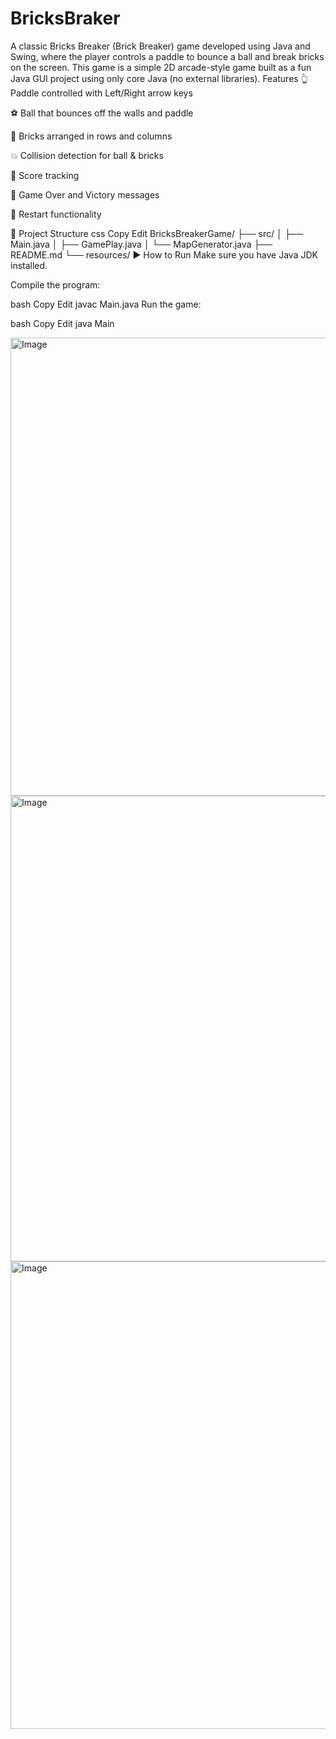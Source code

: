 # BricksBraker
A classic Bricks Breaker (Brick Breaker) game developed using Java and Swing, where the player controls a paddle to bounce a ball and break bricks on the screen. This game is a simple 2D arcade-style game built as a fun Java GUI project using only core Java (no external libraries).
Features
👆 Paddle controlled with Left/Right arrow keys

⚽ Ball that bounces off the walls and paddle

🧱 Bricks arranged in rows and columns

💥 Collision detection for ball & bricks

🎯 Score tracking

🛑 Game Over and Victory messages

🔄 Restart functionality

📁 Project Structure
css
Copy
Edit
BricksBreakerGame/
├── src/
│   ├── Main.java
│   ├── GamePlay.java
│   └── MapGenerator.java
├── README.md
└── resources/
▶️ How to Run
Make sure you have Java JDK installed.

Compile the program:

bash
Copy
Edit
javac Main.java
Run the game:

bash
Copy
Edit
java Main


<img width="853" height="733" alt="Image" src="https://github.com/user-attachments/assets/859341a7-f817-45c7-8f1e-667b3dec7c16" />

<img width="860" height="745" alt="Image" src="https://github.com/user-attachments/assets/e16981d8-86e3-4796-9645-54af3be043b4" />

<img width="852" height="748" alt="Image" src="https://github.com/user-attachments/assets/82e8a5f4-9f73-4c05-bdb5-2f06ff94b41a" />



